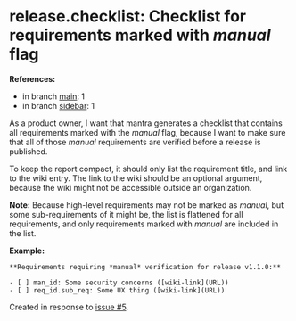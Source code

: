 # release.checklist: Checklist for requirements marked with *manual* flag

**References:**

- in branch [main](https://github.com/mhatzl/mantra/tree/main): 1
- in branch [sidebar](https://github.com/mhatzl/mantra/tree/sidebar): 1

As a product owner, I want that mantra generates a checklist that contains all requirements marked with the *manual* flag,
because I want to make sure that all of those *manual* requirements are verified before a release is published.

To keep the report compact, it should only list the requirement title, and link to the wiki entry.
The link to the wiki should be an optional argument, because the wiki might not be accessible outside an organization.

**Note:** Because high-level requirements may not be marked as *manual*, but some sub-requirements of it might be,
the list is flattened for all requirements, and only requirements marked with *manual* are included in the list.

**Example:**

```
**Requirements requiring *manual* verification for release v1.1.0:**

- [ ] man_id: Some security concerns ([wiki-link](URL))
- [ ] req_id.sub_req: Some UX thing ([wiki-link](URL))
```

Created in response to [issue #5](https://github.com/mhatzl/mantra/issues/5).
